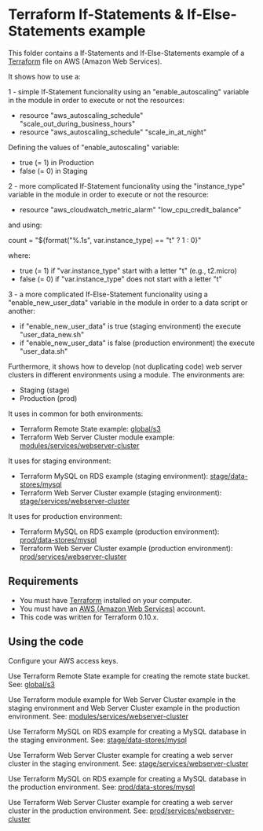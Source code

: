 # Terraform If-Statements & If-Else-Statements example

This folder contains a If-Statements and If-Else-Statements example of a [Terraform](https://www.terraform.io/) file on AWS (Amazon Web Services).

It shows how to use a:

1 - simple If-Statement funcionality using an "enable_autoscaling" variable in the module in order to execute or not the resources:

* resource "aws_autoscaling_schedule" "scale_out_during_business_hours"
* resource "aws_autoscaling_schedule" "scale_in_at_night"

Defining the values of "enable_autoscaling" variable:

* true (= 1) in Production
* false (= 0) in Staging

2 - more complicated If-Statement funcionality using the "instance_type" variable in the module in order to execute or not the resource:

* resource "aws_cloudwatch_metric_alarm" "low_cpu_credit_balance"

and using:

count = "${format("%.1s", var.instance_type) == "t" ? 1 : 0}"

where:

* true (= 1) if "var.instance_type" start with a letter "t" (e.g., t2.micro)
* false (= 0) if "var.instance_type" does not start with a letter  "t"

3 - a more complicated If-Else-Statement funcionality using a "enable_new_user_data" variable in the module in order to a data script or another:

* if "enable_new_user_data" is true (staging environment) the execute "user_data_new.sh"
* if "enable_new_user_data" is false (production environment) the execute "user_data.sh"

Furthermore, it shows how to develop (not duplicating code) web server clusters in different environments using a module. The environments are:

* Staging (stage)
* Production (prod)

It uses in common for both environments:

* Terraform Remote State example: [global/s3](global/s3)
* Terraform Web Server Cluster module example: [modules/services/webserver-cluster](modules/services/webserver-cluster)

It uses for staging environment:

* Terraform MySQL on RDS example (staging environment): [stage/data-stores/mysql](stage/data-stores/mysql)
* Terraform Web Server Cluster example (staging environment): [stage/services/webserver-cluster](stage/services/webserver-cluster)

It uses for production environment:

* Terraform MySQL on RDS example (production environment): [prod/data-stores/mysql](prod/data-stores/mysql)
* Terraform Web Server Cluster example (production environment): [prod/services/webserver-cluster](prod/services/webserver-cluster)

## Requirements

* You must have [Terraform](https://www.terraform.io/) installed on your computer.
* You must have an [AWS (Amazon Web Services)](http://aws.amazon.com/) account.
* This code was written for Terraform 0.10.x.

## Using the code

Configure your AWS access keys.

Use Terraform Remote State example for creating the remote state bucket. See: [global/s3](global/s3)

Use Terraform module example for Web Server Cluster example in the staging environment and Web Server Cluster example in the production environment. See: [modules/services/webserver-cluster](modules/services/webserver-cluster)

Use Terraform MySQL on RDS example for creating a MySQL database in the staging environment. See: [stage/data-stores/mysql](stage/data-stores/mysql)

Use Terraform Web Server Cluster example for creating a web server cluster in the staging environment. See: [stage/services/webserver-cluster](stage/services/webserver-cluster)

Use Terraform MySQL on RDS example for creating a MySQL database in the production environment. See: [prod/data-stores/mysql](prod/data-stores/mysql)

Use Terraform Web Server Cluster example for creating a web server cluster in the production environment. See: [prod/services/webserver-cluster](prod/services/webserver-cluster)
